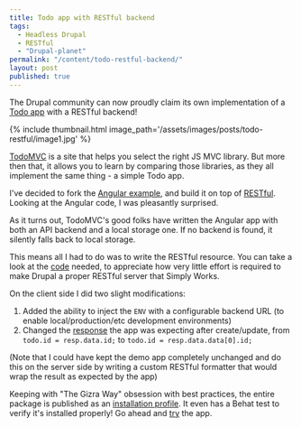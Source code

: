 ```yaml
---
title: Todo app with RESTful backend
tags:
  - Headless Drupal
  - RESTful
  - "Drupal-planet"
permalink: "/content/todo-restful-backend/"
layout: post
published: true
---
```


The Drupal community can now proudly claim its own implementation of a [Todo app](http://gizra.github.io/todo_restful/#/) with a RESTful backend!

{% include thumbnail.html image_path='/assets/images/posts/todo-restful/image1.jpg' %}

[TodoMVC](http://todomvc.com/) is a site that helps you select the right JS MVC library. But more then that, it allows you to learn by comparing those libraries, as they all implement the same thing - a simple Todo app.

I've decided to fork the [Angular example](http://todomvc.com/examples/angularjs/#/), and build it on top of [RESTful](https://github.com/Gizra/restful). Looking at the Angular code, I was pleasantly surprised.

<!-- more -->

As it turns out, TodoMVC's good folks have written the Angular app with both an API backend and a local storage one. If no backend is found, it silently falls back to local storage.

This means all I had to do was to write the RESTful resource. You can take a look at the [code](https://github.com/Gizra/todo_restful/blob/master/todo/modules/custom/todo_restful/plugins/restful/node/todos/1.0/TodosResource.class.php#L8) needed, to appreciate how very little effort is required to make Drupal a proper RESTful server that Simply Works.

On the client side I did two slight modifications:

1. Added the ability to inject the ``ENV`` with a configurable backend URL (to enable local/production/etc development environments)
1. Changed the [response](https://github.com/Gizra/todo_restful/blob/master/client/app/scripts/services/todoStorage.js#L81) the app was expecting after create/update, from ``todo.id = resp.data.id;`` to ``todo.id = resp.data.data[0].id;``

(Note that I could have kept the demo app completely unchanged and do this on the server side by writing a custom RESTful formatter that would wrap the result as expected by the app)

Keeping with "The Gizra Way" obsession with best practices, the entire package is published as an [installation profile](https://github.com/Gizra/todo_restful#todomvc-adaptation-to-drupals-restful). It even has a Behat test to verify it's installed properly!
Go ahead and [try](http://gizra.github.io/todo_restful) the app.
